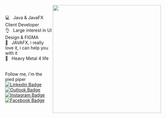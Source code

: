
<img src="https://ik.imagekit.io/lrjseyuxi3m/undraw_developer_activity_bv83_1_zTdv9-PVW.svg" align="right" width="350">

 <br/> :computer: &nbsp; Java & JavaFX Client Developer
 <br/> :ok_hand: &nbsp; Large interest in UI Design & FIGMA
 <br/>  :black_heart: &nbsp; JAVAFX, i really love it, i can help you with it
 <br/> :metal:  &nbsp; Heavy Metal 4 life
 <br/><br/>
 <br/> Follow me, i'm the pied piper
 <br/>
 [![Linkedin Badge](https://img.shields.io/badge/-patrickriosf-blue?style=flat-square&logo=Linkedin&logoColor=white&link=https://www.linkedin.com/in/patrickriosf/)](https://www.linkedin.com/in/patrickriosf/) 
 [![Outlook Badge](https://img.shields.io/badge/-patrick.33.rios@hotmail.com-0099cc?style=flat-square&logo=MicrosoftOutlookk&logoColor=white&link=mailto:patrick.33.rios@hotmail.com)](mailto:patrick.33.rios@hotmail.com)
 [![Instagram Badge](https://img.shields.io/badge/-patrickriosf-purple?style=flat-square&logo=Instagram&logoColor=white&link=https://www.instagram.com/patrickriosf/)](https://www.instagram.com/patrickriosf/)
 [![Facebook Badge](https://img.shields.io/badge/-PatrickRios-blue?style=flat-square&logo=Facebook&logoColor=white&link=https://www.facebook.com/profile.php?id=100001905463519)](https://www.facebook.com/profile.php?id=100001905463519)

